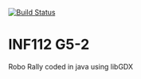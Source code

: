 [![Build Status](https://travis-ci.com/inf112-v21/5H.svg?branch=master)](https://travis-ci.com/inf112-v21/5H)
# INF112 G5-2
Robo Rally coded in java using libGDX
